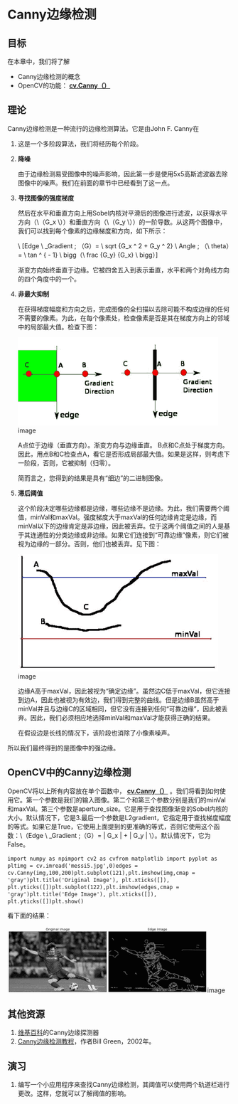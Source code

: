 # Canny边缘检测

## 目标

在本章中，我们将了解

*   Canny边缘检测的概念
*   OpenCV的功能： **[cv.Canny（）](../../dd/d1a/group__imgproc__feature.html#ga04723e007ed888ddf11d9ba04e2232de "Finds edges in an image using the Canny algorithm  . ")**

## 理论

Canny边缘检测是一种流行的边缘检测算法。它是由John F. Canny在

1.  这是一个多阶段算法，我们将经历每个阶段。
2.  **降噪**

    由于边缘检测易受图像中的噪声影响，因此第一步是使用5x5高斯滤波器去除图像中的噪声。我们在前面的章节中已经看到了这一点。

3.  **寻找图像的强度梯度**

    然后在水平和垂直方向上用Sobel内核对平滑后的图像进行滤波，以获得水平方向（\（G_x \））和垂直方向（\（G_y \））的一阶导数。从这两个图像中，我们可以找到每个像素的边缘梯度和方向，如下所示：

    \ [Edge \ _Gradient \; （G）= \ sqrt {G_x ^ 2 + G_y ^ 2} \\ Angle \; （\ theta）= \ tan ^ { - 1} \ bigg（\ frac {G_y} {G_x} \ bigg）\]

    渐变方向始终垂直于边缘。它被四舍五入到表示垂直，水平和两个对角线方向的四个角度中的一个。

4.  **非最大抑制**

    在获得梯度幅度和方向之后，完成图像的全扫描以去除可能不构成边缘的任何不需要的像素。为此，在每个像素处，检查像素是否是其在梯度方向上的邻域中的局部最大值。检查下图：

    ![nms.jpg](img/8adf25c3123d4e60ffabee06e40fd7a3.jpg)image

    A点位于边缘（垂直方向）。渐变方向与边缘垂直。 B点和C点处于梯度方向。因此，用点B和C检查点A，看它是否形成局部最大值。如果是这样，则考虑下一阶段，否则，它被抑制（归零）。

    简而言之，您得到的结果是具有“细边”的二进制图像。

5.  **滞后阈值**

    这个阶段决定哪些边缘都是边缘，哪些边缘不是边缘。为此，我们需要两个阈值，minVal和maxVal。强度梯度大于maxVal的任何边缘肯定是边缘，而minVal以下的边缘肯定是非边缘，因此被丢弃。位于这两个阈值之间的人是基于其连通性的分类边缘或非边缘。如果它们连接到“可靠边缘”像素，则它们被视为边缘的一部分。否则，他们也被丢弃。见下图：

    ![hysteresis.jpg](img/a99bac0bed27e94a276e2a0159189081.jpg)image

    边缘A高于maxVal，因此被视为“确定边缘”。虽然边C低于maxVal，但它连接到边A，因此也被视为有效边，我们得到完整的曲线。但是边缘B虽然高于minVal并且与边缘C的区域相同，但它没有连接到任何“可靠边缘”，因此被丢弃。因此，我们必须相应地选择minVal和maxVal才能获得正确的结果。

    在假设边是长线的情况下，该阶段也消除了小像素噪声。

所以我们最终得到的是图像中的强边缘。

## OpenCV中的Canny边缘检测

OpenCV将以上所有内容放在单个函数中， **[cv.Canny（）](../../dd/d1a/group__imgproc__feature.html#ga04723e007ed888ddf11d9ba04e2232de "Finds edges in an image using the Canny algorithm  . ")** 。我们将看到如何使用它。第一个参数是我们的输入图像。第二个和第三个参数分别是我们的minVal和maxVal。第三个参数是aperture_size。它是用于查找图像渐变的Sobel内核的大小。默认情况下，它是3.最后一个参数是L2gradient，它指定用于查找梯度幅度的等式。如果它是True，它使用上面提到的更准确的等式，否则它使用这个函数：\（Edge \ _Gradient \;（G）= | G_x | + | G_y | \）。默认情况下，它为False。

```
import numpy as npimport cv2 as cvfrom matplotlib import pyplot as pltimg = cv.imread('messi5.jpg',0)edges = cv.Canny(img,100,200)plt.subplot(121),plt.imshow(img,cmap = 'gray')plt.title('Original Image'), plt.xticks([]), plt.yticks([])plt.subplot(122),plt.imshow(edges,cmap = 'gray')plt.title('Edge Image'), plt.xticks([]), plt.yticks([])plt.show()
```

看下面的结果：

![canny1.jpg](img/5f9af483a4e1aff24c9bb947a6e53112.jpg)image

## 其他资源

1.  [维基百科](http://en.wikipedia.org/wiki/Canny_edge_detector)的Canny边缘探测器
2.  [Canny边缘检测教程](http://dasl.unlv.edu/daslDrexel/alumni/bGreen/www.pages.drexel.edu/_weg22/can_tut.html)，作者Bill Green，2002年。

## 演习

1.  编写一个小应用程序来查找Canny边缘检测，其阈值可以使用两个轨道栏进行更改。这样，您就可以了解阈值的影响。